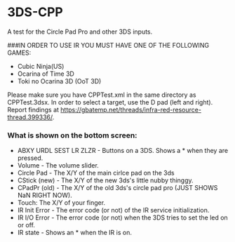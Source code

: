 # 3DS-CPP
A test for the Circle Pad Pro and other 3DS inputs.

###IN ORDER TO USE IR YOU MUST HAVE ONE OF THE FOLLOWING GAMES:
- Cubic Ninja(US)
- Ocarina of Time 3D
- Toki no Ocarina 3D (OoT 3D)

Please make sure you have CPPTest.xml in the same directory as CPPTest.3dsx. In order to select a target, use the D pad (left and right). Report findings at https://gbatemp.net/threads/infra-red-resource-thread.399336/.

### What is shown on the bottom screen:
- ABXY URDL SEST LR ZLZR - Buttons on a 3DS. Shows a * when they are pressed.
- Volume - The volume slider.
- Circle Pad - The X/Y of the main cirlce pad on the 3ds
- CStick (new) - The X/Y of the new 3ds's little nubby thinggy. 
- CPadPr (old) - The X/Y of the old 3ds's circle pad pro (JUST SHOWS NaN RIGHT NOW).
- Touch: The X/Y of your finger.
- IR Init Error - The error code (or not) of the IR service initialization. 
- IR I/O Error - The error code (or not) when the 3DS tries to set the led on or off. 
- IR state - Shows an * when the IR is on. 

